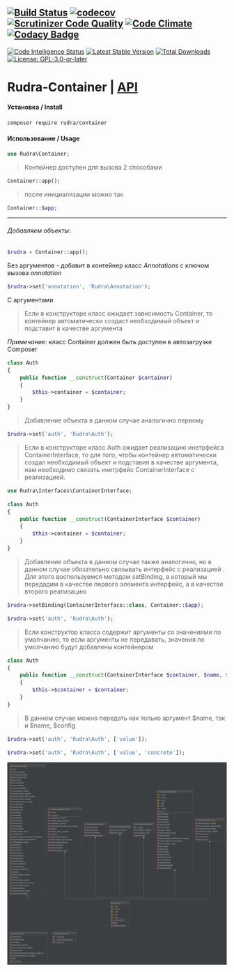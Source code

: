 [![Build Status](https://travis-ci.org/Jagepard/Rudra-Container.svg?branch=master)](https://travis-ci.org/Jagepard/Rudra-Container)
[![codecov](https://codecov.io/gh/Jagepard/Rudra-Container/branch/master/graph/badge.svg)](https://codecov.io/gh/Jagepard/Rudra-Container)
[![Scrutinizer Code Quality](https://scrutinizer-ci.com/g/Jagepard/Rudra-Container/badges/quality-score.png?b=master)](https://scrutinizer-ci.com/g/Jagepard/Rudra-Container/?branch=master)
[![Code Climate](https://codeclimate.com/github/Jagepard/Rudra-Container/badges/gpa.svg)](https://codeclimate.com/github/Jagepard/Rudra-Container)
[![Codacy Badge](https://api.codacy.com/project/badge/Grade/c1e7d5fe3a4946459fc14e9a455dd878)](https://www.codacy.com/app/Jagepard/Rudra-Container?utm_source=github.com&amp;utm_medium=referral&amp;utm_content=Jagepard/Rudra-Container&amp;utm_campaign=Badge_Grade)
-----
[![Code Intelligence Status](https://scrutinizer-ci.com/g/Jagepard/Rudra-Container/badges/code-intelligence.svg?b=master)](https://scrutinizer-ci.com/code-intelligence)
[![Latest Stable Version](https://poser.pugx.org/rudra/container/v/stable)](https://packagist.org/packages/rudra/container)
[![Total Downloads](https://poser.pugx.org/rudra/container/downloads)](https://packagist.org/packages/rudra/container)
[![License: GPL-3.0-or-later](https://img.shields.io/badge/license-GPL--3.0--or--later-498e7f.svg)](https://www.gnu.org/licenses/gpl-3.0)

# Rudra-Container | [API](https://github.com/Jagepard/Rudra-Container/blob/master/docs.md "Documentation API")
#### Установка / Install
```composer require rudra/container```
#### Использование / Usage
```php
use Rudra\Container;
``` 
>Контейнер доступен для вызова 2 способами

```php
Container::app();
``` 
>после инициализации можно так
```php
Container::$app;
``` 
***    
###### Добавляем объекты:
```php
$rudra = Container::app();
``` 
Без аргументов - добавит в контейнер класс *Annotations* с ключом вызова *annotation*
```php
$rudra->set('annotation', 'Rudra\Annotation');
```

С аргументами
>Если в конструкторе класс ожидает зависимость Container, то контейнер автоматически создаст необходимый объект 
и подставит в качестве аргумента

*Примечание:* класс Container должен быть доступен в автозагрузке Composer

```php
class Auth
{
    public function __construct(Container $container)
    {
        $this->container = $container;
    }
}
```
>Добавление объекта в данном случае аналогично первому

```php
$rudra->set('auth', 'Rudra\Auth');
```
>Если в конструкторе класс Auth ожидает реализацию инетрфейса ContainerInterface, то для того, чтобы контейнер автоматически 
создал необходимый объект и подставил в качестве аргумента, нам необходимо связать инетрфейс ContainerInterface с реализацией.
```php
use Rudra\Interfaces\ContainerInterface;
```
```php
class Auth
{
    public function __construct(ContainerInterface $container)
    {
        $this->container = $container;
    }
}
```

>Добавление объекта в данном случае также аналогично, но в данном случае обязательно связывать интерфейс с реализацией
. Для этого воспользуемся методом setBinding, в который мы передадим в качестве первого элемента интерфейс, а в 
качестве второго реализацию
```php
$rudra->setBinding(ContainerInterface::class, Container::$app);
```
```php
$rudra->set('auth', 'Rudra\Auth');
```

>Если конструктор класса содержит аргументы со значениями по умолчанию, то если аргументы не передавать, значения 
по умолчанию будут добавлены контейнером

```php
class Auth
{
    public function __construct(ContainerInterface $container, $name, $config = 'something')
    {
        $this->$container = $container;
    }
}
```

>В данном случае можно передать как только аргумент $name, так и $name, $config

```php
$rudra->set('auth', 'Rudra\Auth', ['value']);
```
```php
$rudra->set('auth', 'Rudra\Auth', ['value', 'concrete']);
```
![Rudra-Container](https://github.com/Jagepard/Rudra-Container/blob/master/UML.png)
